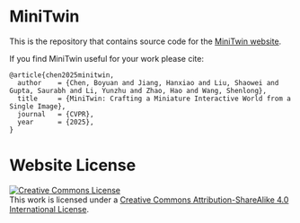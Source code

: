 # MiniTwin

This is the repository that contains source code for the [MiniTwin website](https://by-luckk.github.io/MiniTwin/).

If you find MiniTwin useful for your work please cite:
```
@article{chen2025minitwin,
  author    = {Chen, Boyuan and Jiang, Hanxiao and Liu, Shaowei and Gupta, Saurabh and Li, Yunzhu and Zhao, Hao and Wang, Shenlong},
  title     = {MiniTwin: Crafting a Miniature Interactive World from a Single Image},
  journal   = {CVPR},
  year      = {2025},
}
```

# Website License
<a rel="license" href="http://creativecommons.org/licenses/by-sa/4.0/"><img alt="Creative Commons License" style="border-width:0" src="https://i.creativecommons.org/l/by-sa/4.0/88x31.png" /></a><br />This work is licensed under a <a rel="license" href="http://creativecommons.org/licenses/by-sa/4.0/">Creative Commons Attribution-ShareAlike 4.0 International License</a>.
